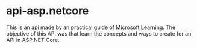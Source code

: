 # api-asp.netcore
This is an api made by an practical guide of Microsoft Learning. The objective of this API was that learn the concepts and ways to create for an API in ASP.NET Core.
